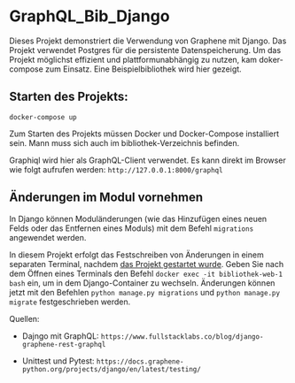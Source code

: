 # GraphQL_Bib_Django

Dieses Projekt demonstriert die Verwendung von Graphene mit Django. Das Projekt verwendet Postgres für die persistente Datenspeicherung. Um das Projekt möglichst effizient und plattformunabhängig zu nutzen, kam doker-compose zum Einsatz. Eine Beispielbibliothek wird hier gezeigt.

## Starten des Projekts:

```text
docker-compose up
```

Zum Starten des Projekts müssen Docker und Docker-Compose installiert sein. Mann muss sich auch im bibliothek-Verzeichnis befinden.

Graphiql wird hier als GraphQL-Client verwendet. Es kann direkt im Browser wie folgt aufrufen werden: `http://127.0.0.1:8000/graphql`

## Änderungen im Modul vornehmen

In Django können Moduländerungen (wie das Hinzufügen eines neuen Felds oder das Entfernen eines Moduls) mit dem Befehl `migrations` angewendet werden.

In diesem Projekt erfolgt das Festschreiben von Änderungen in einem separaten Terminal, nachdem [das Projekt gestartet wurde](#starten-des-projekts). Geben Sie nach dem Öffnen eines Terminals den Befehl `docker exec -it bibliothek-web-1 bash` ein, um in dem Django-Container zu wechseln. Änderungen können jetzt mit den Befehlen `python manage.py migrations` und `python manage.py migrate` festgeschrieben werden.


Quellen:
- Dajngo mit GraphQL: `https://www.fullstacklabs.co/blog/django-graphene-rest-graphql`

- Unittest und Pytest: `https://docs.graphene-python.org/projects/django/en/latest/testing/`